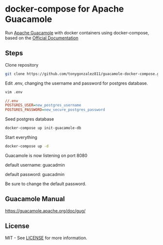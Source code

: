 # docker-compose for Apache Guacamole

Run [Apache Guacamole](https://guacamole.apache.org/) with docker containers using docker-compose, based on the [Official Documentation](https://guacamole.apache.org/doc/gug/guacamole-docker.html)

## Steps

Clone repository
```bash
git clone https://github.com/tonygonzalez811/guacamole-docker-compose.git && cd guacamole-docker-compose
```

Edit .env, changing the username and password for postgres database.
```bash
vim .env 
```

```cfg
//.env
POSTGRES_USER=new_postgres_username
POSTGRES_PASSWORD=new_secure_postgres_password
```

Seed postgres database
```bash
docker-compose up init-guacamole-db
```

Start everything
```bash
docker-compose up -d
```

Guacamole is now listening on port 8080

default username: guacadmin

default password: guacadmin

Be sure to change the default password.


## Guacamole Manual
https://guacamole.apache.org/doc/gug/


## License

MIT - See [LICENSE](LICENSE) for more information.
